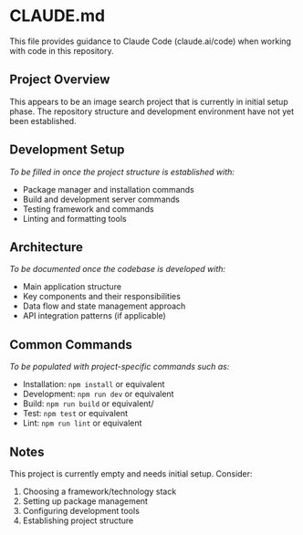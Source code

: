 # CLAUDE.md

This file provides guidance to Claude Code (claude.ai/code) when working with code in this repository.

## Project Overview

This appears to be an image search project that is currently in initial setup phase. The repository structure and development environment have not yet been established.

## Development Setup

*To be filled in once the project structure is established with:*
- Package manager and installation commands
- Build and development server commands
- Testing framework and commands
- Linting and formatting tools

## Architecture

*To be documented once the codebase is developed with:*
- Main application structure
- Key components and their responsibilities
- Data flow and state management approach
- API integration patterns (if applicable)

## Common Commands

*To be populated with project-specific commands such as:*
- Installation: `npm install` or equivalent
- Development: `npm run dev` or equivalent  
- Build: `npm run build` or equivalent/
- Test: `npm test` or equivalent
- Lint: `npm run lint` or equivalent

## Notes

This project is currently empty and needs initial setup. Consider:
1. Choosing a framework/technology stack
2. Setting up package management
3. Configuring development tools
4. Establishing project structure